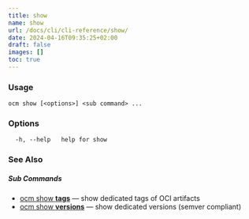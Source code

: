 ```yaml
---
title: show
name: show
url: /docs/cli/cli-reference/show/
date: 2024-04-16T09:35:25+02:00
draft: false
images: []
toc: true
---
```

### Usage

```
ocm show [<options>] <sub command> ...
```

### Options

```
  -h, --help   help for show
```

### See Also



##### Sub Commands

* [ocm show <b>tags</b>](/docs/cli/cli-reference/show/tags)	 &mdash; show dedicated tags of OCI artifacts
* [ocm show <b>versions</b>](/docs/cli/cli-reference/show/versions)	 &mdash; show dedicated versions (semver compliant)

